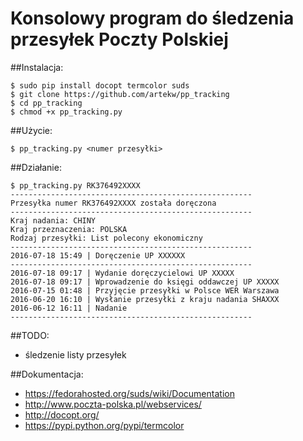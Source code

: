 # Konsolowy program do śledzenia przesyłek Poczty Polskiej


##Instalacja:

    $ sudo pip install docopt termcolor suds
    $ git clone https://github.com/artekw/pp_tracking
    $ cd pp_tracking
    $ chmod +x pp_tracking.py

##Użycie:

    $ pp_tracking.py <numer przesyłki>

##Działanie:

    $ pp_tracking.py RK376492XXXX
    ------------------------------------------------------
    Przesyłka numer RK376492XXXX została doręczona
    ------------------------------------------------------
    Kraj nadania: CHINY
    Kraj przeznaczenia: POLSKA
    Rodzaj przesyłki: List polecony ekonomiczny
    ------------------------------------------------------
    2016-07-18 15:49 | Doręczenie UP XXXXXX
    ------------------------------------------------------
    2016-07-18 09:17 | Wydanie doręczycielowi UP XXXXX
    2016-07-18 09:17 | Wprowadzenie do księgi oddawczej UP XXXXX
    2016-07-15 01:48 | Przyjęcie przesyłki w Polsce WER Warszawa
    2016-06-20 16:10 | Wysłanie przesyłki z kraju nadania SHAXXX
    2016-06-12 16:11 | Nadanie 
    ------------------------------------------------------


##TODO:

* śledzenie listy przesyłek


##Dokumentacja:

* https://fedorahosted.org/suds/wiki/Documentation
* http://www.poczta-polska.pl/webservices/
* http://docopt.org/
* https://pypi.python.org/pypi/termcolor

